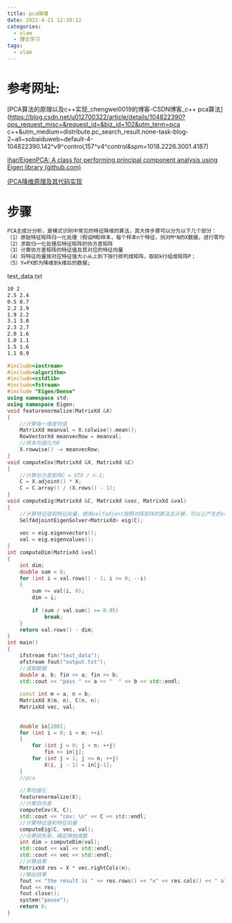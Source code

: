 ```yaml
---
title: pca降维
date: 2022-4-21 12:30:12
categories:
  - slam
  - 理论学习
tags:
  - slam
---
```


# 参考网址:

[PCA算法的原理以及c++实现_chengwei0019的博客-CSDN博客_c++ pca算法](https://blog.csdn.net/u012700322/article/details/104822390?ops_request_misc=&request_id=&biz_id=102&utm_term=pca c++&utm_medium=distribute.pc_search_result.none-task-blog-2~all~sobaiduweb~default-4-104822390.142^v9^control,157^v4^control&spm=1018.2226.3001.4187)

[ihar/EigenPCA: A class for performing principal component analysis using Eigen library (github.com)](https://github.com/ihar/EigenPCA)

[(PCA降维原理及其代码实现](https://blog.csdn.net/kobeyu652453/article/details/107058229)

# 步骤

```txt
PCA主成分分析，是模式识别中常见的特征降维的算法，其大体步骤可以分为以下几个部分：
（1）原始特征矩阵归一化处理（假设M和样本，每个样本n个特征，则对M*N的X数据，进行零均值化，即减去这一列的均值）
（2）求取归一化处理后特征矩阵的协方差矩阵
（3）计算协方差矩阵的特征值及其对应的特征向量
（4）将特征向量按对应特征值大小从上到下按行排列成矩阵，取前k行组成矩阵P；
（5）Y=PX即为降维到k维后的数据;
```

test_data.txt

```txt
10 2
2.5 2.4
0.5 0.7
2.2 2.9
1.9 2.2
3.1 3.0
2.3 2.7
2.0 1.6
1.0 1.1
1.5 1.6
1.1 0.9
```

```cpp
#include<iostream>
#include<algorithm>
#include<cstdlib>
#include<fstream>
#include "Eigen/Dense"
using namespace std;
using namespace Eigen;
void featurenormalize(MatrixXd &X)
{
	//计算每一维度均值
	MatrixXd meanval = X.colwise().mean();
	RowVectorXd meanvecRow = meanval;
	//样本均值化为0
	X.rowwise() -= meanvecRow;
}
void computeCov(MatrixXd &X, MatrixXd &C)
{
	//计算协方差矩阵C = XTX / n-1;
	C = X.adjoint() * X;
	C = C.array() / (X.rows() - 1);
}
void computeEig(MatrixXd &C, MatrixXd &vec, MatrixXd &val)
{
	//计算特征值和特征向量，使用selfadjont按照对阵矩阵的算法去计算，可以让产生的vec和val按照有序排列
	SelfAdjointEigenSolver<MatrixXd> eig(C);
 
	vec = eig.eigenvectors();
	val = eig.eigenvalues();
}
int computeDim(MatrixXd &val)
{
	int dim;
	double sum = 0;
	for (int i = val.rows() - 1; i >= 0; --i)
	{
		sum += val(i, 0);
		dim = i;
 
		if (sum / val.sum() >= 0.95)
			break;
	}
	return val.rows() - dim;
}
int main()
{
	ifstream fin("test_data");
	ofstream fout("output.txt");
	//读取数据
	double a, b; fin >> a; fin >> b;
	std::cout << "pass " << a << "  " << b << std::endl;
 
	const int m = a, n = b;
	MatrixXd X(m, n), C(n, n);
	MatrixXd vec, val;
 
	
	double in[200];
	for (int i = 0; i < m; ++i)
	{
		for (int j = 0; j < n; ++j)
			fin >> in[j];
		for (int j = 1; j <= n; ++j)
			X(i, j - 1) = in[j-1];
	}
	//pca
 
	//零均值化
	featurenormalize(X);
	//计算协方差
	computeCov(X, C);
	std::cout << "cov: \n" << C << std::endl;
	//计算特征值和特征向量
	computeEig(C, vec, val);
	//计算损失率，确定降低维数
	int dim = computeDim(val);
	std::cout << val << std::endl;
	std::cout << vec << std::endl;
	//计算结果
	MatrixXd res = X * vec.rightCols(n);
	//输出结果
	fout << "the result is " << res.rows() << "x" << res.cols() << " after pca algorithm." << endl;
	fout << res;
	fout.close();
	system("pause");
	return 0;
}
```

